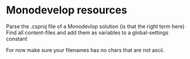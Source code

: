 Monodevelop resources
=====================

Parse the .csproj file of a Monodevlop solution (is that the right term here)
Find all content-files and add them as variables to a global-settings constant

For now make sure your filenames has no chars that are not ascii.



